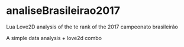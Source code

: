 # analiseBrasileirao2017
Lua Love2D analysis of the te rank  of the 2017 campeonato brasileirão

A simple data analysis + love2d combo
